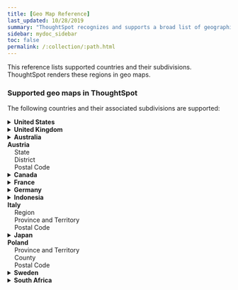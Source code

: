 ```yaml
---
title: [Geo Map Reference]
last_updated: 10/28/2019
summary: "ThoughtSpot recognizes and supports a broad list of geographic regions and their subdivisions."
sidebar: mydoc_sidebar
toc: false
permalink: /:collection/:path.html
---
```

This reference lists supported countries and their subdivisions. ThoughtSpot renders these regions in geo maps.

### Supported geo maps in ThoughtSpot

The following countries and their associated subdivisions are supported:
<details>
<summary><b>United States</b></summary>
&nbsp;&nbsp;&nbsp;&nbsp;State<br>
&nbsp;&nbsp;&nbsp;&nbsp;County<br>
&nbsp;&nbsp;&nbsp;&nbsp;Zip Code<br>
</details>
<details>
<summary><b>United Kingdom</b></summary>
&nbsp;&nbsp;&nbsp;&nbsp;County and Unitary Authority<br>
&nbsp;&nbsp;&nbsp;&nbsp;Local Area District<br>
&nbsp;&nbsp;&nbsp;&nbsp;Zip Code<br><!--Since 5.3.0>-->
</details>
<!--Since 5.2.0--><details>
<summary><b>Australia</b></summary>
&nbsp;&nbsp;&nbsp;&nbsp;State<br>
&nbsp;&nbsp;&nbsp;&nbsp;Suburb<br>
&nbsp;&nbsp;&nbsp;&nbsp;Postcode<br>
</details>
<!--Since 6.0.0<details>-->
<summary><b>Austria</b></summary>
&nbsp;&nbsp;&nbsp;&nbsp;State<br>
&nbsp;&nbsp;&nbsp;&nbsp;District<br>
&nbsp;&nbsp;&nbsp;&nbsp;Postal Code<br>
</details>
<details>
<summary><b>Canada</b></summary>
&nbsp;&nbsp;&nbsp;&nbsp;Province and Territory<br>
&nbsp;&nbsp;&nbsp;&nbsp;Census Divisions<br>
&nbsp;&nbsp;&nbsp;&nbsp;Postal Code<br>
</details>
<details>
<summary><b>France</b></summary>
&nbsp;&nbsp;&nbsp;&nbsp;Region<br>
&nbsp;&nbsp;&nbsp;&nbsp;Department<br>
</details>
<details>
<summary><b>Germany</b></summary>
&nbsp;&nbsp;&nbsp;&nbsp;State<br>
&nbsp;&nbsp;&nbsp;&nbsp;District<br>
&nbsp;&nbsp;&nbsp;&nbsp;Postal Code<br>
</details>
<details>
<summary><b>Indonesia</b></summary>
&nbsp;&nbsp;&nbsp;&nbsp;Province and Territory<br>
</details>
<!--Since 6.0.0<details>-->
<summary><b>Italy</b></summary>
&nbsp;&nbsp;&nbsp;&nbsp;Region<br>
&nbsp;&nbsp;&nbsp;&nbsp;Province and Territory<br>
&nbsp;&nbsp;&nbsp;&nbsp;Postal Code<br>
</details>
<!--Since 5.2.0--><details>
<summary><b>Japan</b></summary>
&nbsp;&nbsp;&nbsp;&nbsp;Prefecture<br>
&nbsp;&nbsp;&nbsp;&nbsp;PMC<br>
</details>
<!--Since 6.0.0<details>-->
<summary><b>Poland</b></summary>
&nbsp;&nbsp;&nbsp;&nbsp;Province and Territory<br>
&nbsp;&nbsp;&nbsp;&nbsp;County<br>
&nbsp;&nbsp;&nbsp;&nbsp;Postal Code<br>
</details>
<details>
<summary><b>Sweden</b></summary>
&nbsp;&nbsp;&nbsp;&nbsp;County<br>
&nbsp;&nbsp;&nbsp;&nbsp;Municipality<br>
&nbsp;&nbsp;&nbsp;&nbsp;Post Code<br><!--Since 5.3.0 -->
</details>
<details>
<summary><b>South Africa</b></summary>
&nbsp;&nbsp;&nbsp;&nbsp;State<br>
&nbsp;&nbsp;&nbsp;&nbsp;District<br>
</details>
